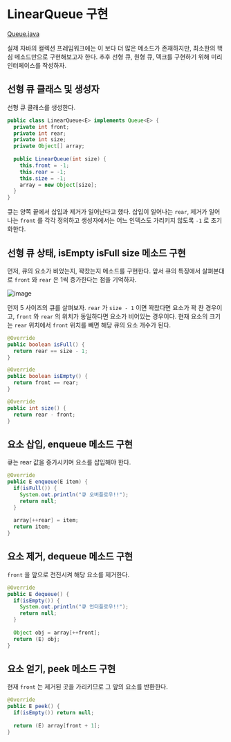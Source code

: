 LinearQueue 구현
==========

[Queue.java](https://github.com/whdnjsdyd111/Data-Structure-Algorithm/blob/main/Data%20Structure/Stack%20%26%20Queue/Queue.java)

실제 자바의 컬렉션 프레임워크에는 이 보다 더 많은 메소드가 존재하지만, 최소한의 핵심 메소드만으로 구현해보고자 한다.
추후 선형 큐, 원형 큐, 덱크를 구현하기 위해 미리 인터페이스를 작성하자.

## 선형 큐 클래스 및 생성자

선형 큐 클래스를 생성한다.

```java
public class LinearQueue<E> implements Queue<E> {
  private int front;
  private int rear;
  private int size;
  private Object[] array;
  
  public LinearQueue(int size) {
    this.front = -1;
    this.rear = -1;
    this.size = -1;
    array = new Object[size];
  }
}
```

큐는 양쪽 끝에서 삽입과 제거가 일어난다고 했다. 
삽입이 일어나는 `rear`, 제거가 일어나는 `front` 를 각각 정의하고 생성자에서는 어느 인덱스도 가리키지 않도록 `-1` 로 초기화한다.

## 선형 큐 상태, isEmpty isFull size 메소드 구현

먼저, 큐의 요소가 비었는지, 꽉찼는지 메소드를 구현한다.
앞서 큐의 특징에서 살펴본대로 `front` 와 `rear` 은 1씩 증가한다는 점을 기억하자.

![image](https://user-images.githubusercontent.com/66655578/168410473-a024e8fe-5c07-4ac2-b107-3ebea442bebd.png)

먼저 5 사이즈의 큐를 살펴보자.
`rear` 가 `size - 1` 이면 꽉찼다면 요소가 꽉 찬 경우이고,
`front` 와 `rear` 의 위치가 동일하다면 요소가 비어있는 경우이다.
현재 요소의 크기는 `rear` 위치에서 `front` 위치를 빼면 해당 큐의 요소 개수가 된다.

```java
@Override
public boolean isFull() {
  return rear == size - 1;
}

@Override
public boolean isEmpty() {
  return front == rear;
}

@Override
public int size() {
  return rear - front;
}
```

## 요소 삽입, enqueue 메소드 구현

큐는 rear 값을 증가시키며 요소를 삽입해야 한다.

```java
@Override
public E enqueue(E item) {
  if(isFull()) {
    System.out.println("큐 오버플로우!!");
    return null;
  }
  
  array[++rear] = item;
  return item;
}
```

## 요소 제거, dequeue 메소드 구현

`front` 을 앞으로 전진시켜 해당 요소를 제거한다.

```java
@Override
public E dequeue() {
  if(isEmpty()) {
    System.out.println("큐 언더플로우!!");
    return null;
  }
  
  Object obj = array[++front];
  return (E) obj;
}
```

## 요소 얻기, peek 메소드 구현

현재 `front` 는 제거된 곳을 가리키므로 그 앞의 요소를 반환한다.

```java
@Override
public E peek() {
  if(isEmpty()) return null;
  
  return (E) array[front + 1];
}
```
